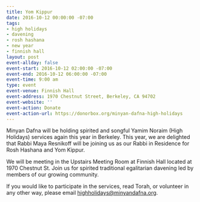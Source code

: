 ```yaml
---
title: Yom Kippur
date: 2016-10-12 00:00:00 -07:00
tags:
- high holidays
- davening
- rosh hashana
- new year
- finnish hall
layout: post
event-allday: false
event-start: 2016-10-12 02:00:00 -07:00
event-end: 2016-10-12 06:00:00 -07:00
event-time: 9:00 am
type: event
event-venue: Finnish Hall
event-address: 1970 Chestnut Street, Berkeley, CA 94702
event-website: ''
event-action: Donate
event-action-url: https://donorbox.org/minyan-dafna-high-holidays
---
```


Minyan Dafna will be holding spirited and songful Yamim Noraim (High Holidays) services again this year in Berkeley. This year, we are delighted that Rabbi Maya Resnikoff will be joining us as our Rabbi in Residence for Rosh Hashana and Yom Kippur.

We will be meeting in the Upstairs Meeting Room at Finnish Hall located at 1970 Chestnut St. Join us for spirited traditional egalitarian davening led by members of our growing community.

If you would like to participate in the services, read Torah, or volunteer in any other way, please email highholidays@minyandafna.org.